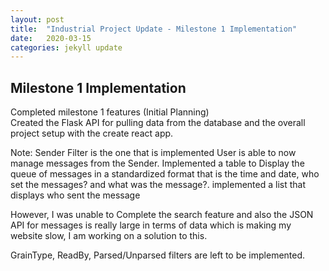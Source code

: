 ```yaml
---
layout: post
title:  "Industrial Project Update - Milestone 1 Implementation"
date:   2020-03-15
categories: jekyll update
---
```


## Milestone 1 Implementation
Completed milestone 1 features (Initial Planning)  
Created the Flask API for pulling data from the database and the overall project setup with the create react app.

Note: Sender Filter is the one that is implemented
User is able to now manage messages from the Sender.
Implemented a table to Display the queue of messages in a standardized format that is the time and date, who set the messages? and what was the message?. implemented a list that displays who sent the message

However, I was unable to Complete the search feature and also the JSON API for messages is really large in terms of data which is making my website slow, I am working on a solution to this.

GrainType, ReadBy, Parsed/Unparsed filters are left to be implemented.
